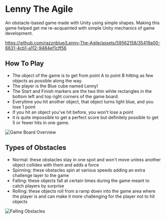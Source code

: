 # Lenny The Agile
An obstacle-based game made with Unity using simple shapes. Making this game helped get me re-acquainted with simple Unity mechanics of game development.



https://github.com/razznblue/Lenny-The-Agile/assets/59562158/35419a00-6631-4cb1-a112-9484ef1cff56



## How To Play
 - The object of the game is to get from point A to point B hitting as few objects as possible along the way.
 - The player is the Blue cube named Lenny!
 - The Start and Finish markers are the two thin white rectangles in the bottom left and top right corners of the game board.
 - Everytime you hit another object, that object turns light blue, and you lose 1 point
 - If you hit an object you've hit before, you won't lose a point
 - it is quite impossible to get a perfect score but definitely possible to get 5 or fewer hits in one game.

![Game Board Overview](https://github.com/razznblue/Lenny-The-Agile/assets/59562158/9d728db5-2a86-4568-b4b9-867c21f4c2c4)
## Types of Obstacles
 - Normal: these obstacles stay in one spot and won't move unless another object collides with them and adds a force
 - Spinning: these obstacles spin at various speeds adding an extra challenge layer to the game
 - Falling: these objects fall at certain times during the game meant to catch players by surprise
 - Rolling: these objects roll from a ramp down into the game area where the player is and can make it more challenging for the player not to hit objects

![Falling Obstacles](https://github.com/razznblue/Lenny-The-Agile/assets/59562158/8c970d4d-0d31-4e66-b7a0-760ab6d8be67)

